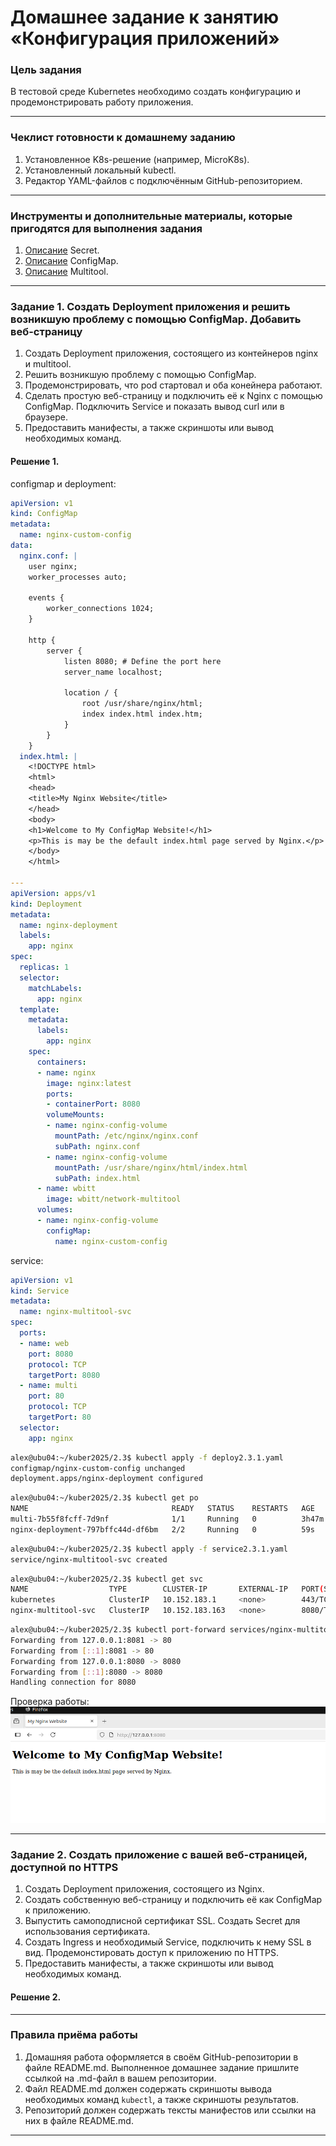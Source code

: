 # Домашнее задание к занятию «Конфигурация приложений»

### Цель задания

В тестовой среде Kubernetes необходимо создать конфигурацию и продемонстрировать работу приложения.

------

### Чеклист готовности к домашнему заданию

1. Установленное K8s-решение (например, MicroK8s).
2. Установленный локальный kubectl.
3. Редактор YAML-файлов с подключённым GitHub-репозиторием.

------

### Инструменты и дополнительные материалы, которые пригодятся для выполнения задания

1. [Описание](https://kubernetes.io/docs/concepts/configuration/secret/) Secret.
2. [Описание](https://kubernetes.io/docs/concepts/configuration/configmap/) ConfigMap.
3. [Описание](https://github.com/wbitt/Network-MultiTool) Multitool.

------

### Задание 1. Создать Deployment приложения и решить возникшую проблему с помощью ConfigMap. Добавить веб-страницу

1. Создать Deployment приложения, состоящего из контейнеров nginx и multitool.
2. Решить возникшую проблему с помощью ConfigMap.
3. Продемонстрировать, что pod стартовал и оба конейнера работают.
4. Сделать простую веб-страницу и подключить её к Nginx с помощью ConfigMap. Подключить Service и показать вывод curl или в браузере.
5. Предоставить манифесты, а также скриншоты или вывод необходимых команд.


#### Решение 1.

configmap и deployment:
```yaml 
apiVersion: v1
kind: ConfigMap
metadata:
  name: nginx-custom-config
data:
  nginx.conf: |
    user nginx;
    worker_processes auto;

    events {
        worker_connections 1024;
    }

    http {
        server {
            listen 8080; # Define the port here
            server_name localhost;

            location / {
                root /usr/share/nginx/html;
                index index.html index.htm;
            }
        }
    }
  index.html: |
    <!DOCTYPE html>
    <html>
    <head>
    <title>My Nginx Website</title>
    </head>
    <body>
    <h1>Welcome to My ConfigMap Website!</h1>
    <p>This is may be the default index.html page served by Nginx.</p>
    </body>
    </html>

---
apiVersion: apps/v1
kind: Deployment
metadata:
  name: nginx-deployment
  labels:
    app: nginx
spec:
  replicas: 1
  selector:
    matchLabels:
      app: nginx
  template:
    metadata:
      labels:
        app: nginx
    spec:
      containers:
      - name: nginx
        image: nginx:latest
        ports:
        - containerPort: 8080
        volumeMounts:
        - name: nginx-config-volume
          mountPath: /etc/nginx/nginx.conf 
          subPath: nginx.conf 
        - name: nginx-config-volume
          mountPath: /usr/share/nginx/html/index.html 
          subPath: index.html
      - name: wbitt
        image: wbitt/network-multitool
      volumes:
      - name: nginx-config-volume
        configMap:
          name: nginx-custom-config

```
service:
```yaml 
apiVersion: v1
kind: Service
metadata:
  name: nginx-multitool-svc
spec:
  ports:
  - name: web
    port: 8080
    protocol: TCP
    targetPort: 8080
  - name: multi
    port: 80
    protocol: TCP
    targetPort: 80
  selector:
    app: nginx
```
```bash
alex@ubu04:~/kuber2025/2.3$ kubectl apply -f deploy2.3.1.yaml 
configmap/nginx-custom-config unchanged
deployment.apps/nginx-deployment configured
```
```bash
alex@ubu04:~/kuber2025/2.3$ kubectl get po
NAME                                READY   STATUS    RESTARTS   AGE
multi-7b55f8fcff-7d9nf              1/1     Running   0          3h47m
nginx-deployment-797bffc44d-df6bm   2/2     Running   0          59s
```
```bash
alex@ubu04:~/kuber2025/2.3$ kubectl apply -f service2.3.1.yaml 
service/nginx-multitool-svc created
```
```bash
alex@ubu04:~/kuber2025/2.3$ kubectl get svc
NAME                  TYPE        CLUSTER-IP       EXTERNAL-IP   PORT(S)           AGE
kubernetes            ClusterIP   10.152.183.1     <none>        443/TCP           35d
nginx-multitool-svc   ClusterIP   10.152.183.163   <none>        8080/TCP,80/TCP   7s
```

```bash
alex@ubu04:~/kuber2025/2.3$ kubectl port-forward services/nginx-multitool-svc 8081:80 8080:8080
Forwarding from 127.0.0.1:8081 -> 80
Forwarding from [::1]:8081 -> 80
Forwarding from 127.0.0.1:8080 -> 8080
Forwarding from [::1]:8080 -> 8080
Handling connection for 8080

```

Проверка работы:
![Screen12](https://github.com/hachubra/kuber/blob/main/img/12.png)

------

### Задание 2. Создать приложение с вашей веб-страницей, доступной по HTTPS 

1. Создать Deployment приложения, состоящего из Nginx.
2. Создать собственную веб-страницу и подключить её как ConfigMap к приложению.
3. Выпустить самоподписной сертификат SSL. Создать Secret для использования сертификата.
4. Создать Ingress и необходимый Service, подключить к нему SSL в вид. Продемонстировать доступ к приложению по HTTPS. 
4. Предоставить манифесты, а также скриншоты или вывод необходимых команд.


#### Решение 2.


------

### Правила приёма работы

1. Домашняя работа оформляется в своём GitHub-репозитории в файле README.md. Выполненное домашнее задание пришлите ссылкой на .md-файл в вашем репозитории.
2. Файл README.md должен содержать скриншоты вывода необходимых команд `kubectl`, а также скриншоты результатов.
3. Репозиторий должен содержать тексты манифестов или ссылки на них в файле README.md.

------
